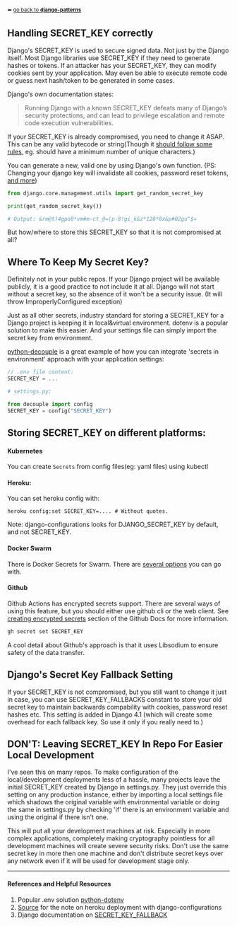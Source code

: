 <sub>:arrow_left: [go back to **django-patterns**](../../../README.md)</sub>

## Handling SECRET_KEY correctly

Django's SECRET_KEY is used to secure signed data. Not just by the Django itself. Most Django libraries use SECRET_KEY if they need to generate hashes or tokens. If an attacker has your SECRET_KEY, they can modify cookies sent by your application. May even be able to execute remote code or guess next hash/token to be generated in some cases.

Django's own documentation states:
> Running Django with a known SECRET_KEY defeats many of Django’s security protections, and can lead to privilege escalation and remote code execution vulnerabilities.

If your SECRET_KEY is already compromised, you need to change it ASAP. This can be any valid bytecode or string(Though it [should follow some rules](https://github.com/django/django/blob/0dd29209091280ccf34e07c9468746c396b7778e/django/core/checks/security/base.py#L207), eg. should have a minimum number of unique characters.)

You can generate a new, valid one by using Django's own function. (PS: Changing your django key will invalidate all cookies, password reset tokens, [and more](https://docs.djangoproject.com/en/4.1/ref/settings/#std-setting-SECRET_KEY))

```python
from django.core.management.utils import get_random_secret_key

print(get_random_secret_key())

# Output: &rm@t)4gpo0*vm#m-ct_@=(p-8!gi_k&z*128*8x&p#02gu^$=
```

But how/where to store this SECRET_KEY so that it is not compromised at all?




## Where To Keep My Secret Key?

Definitely not in your public repos. If your Django project will be available publicly, it is a good practice to not include it at all. Django will not start without a secret key, so the absence of it won't be a security issue. (It will throw ImproperlyConfigured exception)

Just as all other secrets, industry standard for storing a SECRET_KEY for a Django project is keeping it in local&virtual environment. dotenv is a popular solution to make this easier. And your settings file can simply import the secret key from environment.

[python-decouple](https://github.com/henriquebastos/python-decouple/
) is a great example of how you can integrate 'secrets in environment' approach with your application settings:
```js
// .env file content:
SECRET_KEY = ...
```
```python
# settings.py:

from decouple import config
SECRET_KEY = config("SECRET_KEY")

```

## Storing SECRET_KEY on different platforms:

#### Kubernetes
You can create `Secrets` from config files(eg: yaml files) using kubectl 
#### Heroku:
You can set heroku config with:
```
heroku config:set SECRET_KEY=.... # Without quotes.
```
Note: django-configurations looks for DJANGO_SECRET_KEY by default, and not SECRET_KEY.

#### Docker Swarm
There is Docker Secrets for Swarm. There are [several options](https://docs.docker.com/engine/swarm/secrets/#how-docker-manages-secrets) you can go with.
#### Github
Github Actions has encrypted secrets support. There are several ways of using this feature, but you should either use github cli or the web client.
See [creating encrypted secrets](https://docs.github.com/en/actions/security-guides/encrypted-secrets#creating-encrypted-secrets-for-a-repository) section of the Github Docs for more information.
```bash
gh secret set SECRET_KEY
```
A cool detail about Github's approach is that it uses Libsodium to ensure safety of the data transfer.

## Django's Secret Key Fallback Setting

If your SECRET_KEY is not compromised, but you still want to change it just in case, you can use SECRET_KEY_FALLBACKS constant to store your old secret key to maintain backwards compability with cookies, password reset hashes etc. This setting is added in Django 4.1 (which will create some overhead for each fallback key. So use it only if you really need to.)

## DON'T: Leaving SECRET_KEY In Repo For Easier Local Development

I've seen this on many repos. To make configuration of the local/development deployments less of a hassle, many projects leave the initial SECRET_KEY created by Django in settings.py. They just override this setting on any production instance, either by importing a local settings file which shadows the original variable with environmental variable or doing the same in settings.py by checking 'if' there is an environment variable and using the original if there isn't one.

This will put all your development machines at risk. Especially in more complex applications, completely making cryptography pointless for all development machines will create severe security risks. Don't use the same secret key in more then one machine and don't distribute secret keys over any network even if it will be used for development stage only.

---

#### References and Helpful Resources
1. Popular .env solution [python-dotenv](https://pypi.org/project/python-dotenv/)
2. [Source](https://serverfault.com/questions/547301/why-cant-django-configurations-pick-up-a-secret-key-environment-variable-from-a) for the note on heroku deployment with django-configurations
3. Django documentation on [SECRET_KEY_FALLBACK](https://docs.djangoproject.com/en/4.1/ref/settings/#secret-key-fallbacks)

